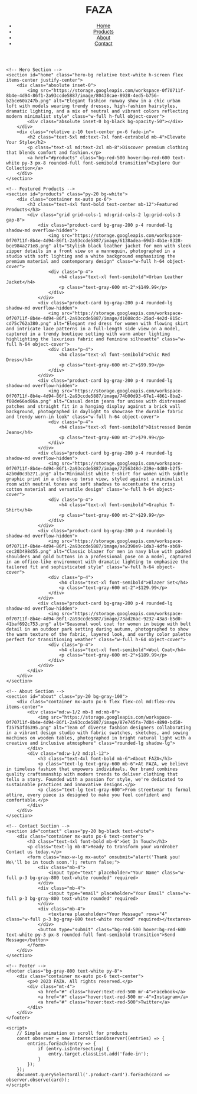 <!DOCTYPE html>
<html lang="en">
<head>
    <meta charset="UTF-8">
    <meta name="viewport" content="width=device-width, initial-scale=1.0">
    <title>WWW.FAZA.COM</title>
</head>
<body>
    <!DOCTYPE html>
<html lang="en">
<head>
    <meta charset="UTF-8">
    <meta name="viewport" content="width=device-width, initial-scale=1.0">
    <title>FAZA - Premium Clothing Brand</title>
    <script src="https://cdn.tailwindcss.com"></script>
    <style>
        body {
            font-family: 'Arial', sans-serif;
            scroll-behavior: smooth;
        }
        .hero-bg {
            background: linear-gradient(135deg, #1f2937 0%, #374151 100%);
        }
        .product-card:hover {
            transform: translateY(-5px);
            transition: transform 0.3s ease;
        }
        .fade-in {
            opacity: 0;
            animation: fadeInUp 1s ease forwards;
        }
        @keyframes fadeInUp {
            to {
                opacity: 1;
                transform: translateY(0);
            }
        }
    </style>
</head>
<body class="bg-gray-100 text-gray-800">
    <!-- Header -->
    <header class="bg-black text-white shadow-lg">
        <div class="container mx-auto flex justify-between items-center py-4 px-6">
            <h1 class="text-3xl font-bold">FAZA</h1>
            <nav>
                <ul class="flex space-x-6">
                    <li><a href="#home" class="hover:text-red-500 transition">Home</a></li>
                    <li><a href="#products" class="hover:text-red-500 transition">Products</a></li>
                    <li><a href="#about" class="hover:text-red-500 transition">About</a></li>
                    <li><a href="#contact" class="hover:text-red-500 transition">Contact</a></li>
                </ul>
            </nav>
        </div>
    </header>

    <!-- Hero Section -->
    <section id="home" class="hero-bg relative text-white h-screen flex items-center justify-center">
        <div class="absolute inset-0">
            <img src="https://storage.googleapis.com/workspace-0f70711f-8b4e-4d94-86f1-2a93ccde5887/image/80438cae-8928-4ed5-b756-b2bce60a247b.png" alt="Elegant fashion runway show in a chic urban loft with models wearing trendy dresses, high-fashion hairstyles, dramatic lighting, and a mix of neutral and vibrant colors reflecting modern minimalist style" class="w-full h-full object-cover">
            <div class="absolute inset-0 bg-black bg-opacity-50"></div>
        </div>
        <div class="relative z-10 text-center px-6 fade-in">
            <h2 class="text-5xl md:text-7xl font-extrabold mb-4">Elevate Your Style</h2>
            <p class="text-xl md:text-2xl mb-8">Discover premium clothing that blends comfort and fashion.</p>
            <a href="#products" class="bg-red-500 hover:bg-red-600 text-white py-3 px-8 rounded-full font-semibold transition">Explore Our Collection</a>
        </div>
    </section>

    <!-- Featured Products -->
    <section id="products" class="py-20 bg-white">
        <div class="container mx-auto px-6">
            <h3 class="text-4xl font-bold text-center mb-12">Featured Products</h3>
            <div class="grid grid-cols-1 md:grid-cols-2 lg:grid-cols-3 gap-8">
                <div class="product-card bg-gray-200 p-4 rounded-lg shadow-md overflow-hidden">
                    <img src="https://storage.googleapis.com/workspace-0f70711f-8b4e-4d94-86f1-2a93ccde5887/image/6138adea-69d3-4b1e-8328-bce984a271e8.png" alt="Stylish black leather jacket for men with sleek zipper details in a front view on a mannequin, photographed in a studio with soft lighting and a white background emphasizing the premium material and contemporary design" class="w-full h-64 object-cover">
                    <div class="p-4">
                        <h4 class="text-xl font-semibold">Urban Leather Jacket</h4>
                        <p class="text-gray-600 mt-2">$149.99</p>
                    </div>
                </div>
                <div class="product-card bg-gray-200 p-4 rounded-lg shadow-md overflow-hidden">
                    <img src="https://storage.googleapis.com/workspace-0f70711f-8b4e-4d94-86f1-2a93ccde5887/image/d1608cdc-25ad-4e2d-815c-cd75c762a380.png" alt="Elegant red dress for women with flowing skirt and intricate lace patterns in a full-length side view on a model, captured in a trendy boutique setting with warm amber lighting highlighting the luxurious fabric and feminine silhouette" class="w-full h-64 object-cover">
                    <div class="p-4">
                        <h4 class="text-xl font-semibold">Chic Red Dress</h4>
                        <p class="text-gray-600 mt-2">$99.99</p>
                    </div>
                </div>
                <div class="product-card bg-gray-200 p-4 rounded-lg shadow-md overflow-hidden">
                    <img src="https://storage.googleapis.com/workspace-0f70711f-8b4e-4d94-86f1-2a93ccde5887/image/74b00d93-67e1-4861-8ba2-f08de66ad86a.png" alt="Casual denim jeans for unisex with distressed patches and straight fit in a hanging display against a brick wall background, photographed in daylight to showcase the durable fabric and trendy worn-in look" class="w-full h-64 object-cover">
                    <div class="p-4">
                        <h4 class="text-xl font-semibold">Distressed Denim Jeans</h4>
                        <p class="text-gray-600 mt-2">$79.99</p>
                    </div>
                </div>
                <div class="product-card bg-gray-200 p-4 rounded-lg shadow-md overflow-hidden">
                    <img src="https://storage.googleapis.com/workspace-0f70711f-8b4e-4d94-86f1-2a93ccde5887/image/7256348d-239e-4d80-b2f5-42b0d0c3b271.png" alt="Minimalist white t-shirt for women with subtle graphic print in a close-up torso view, styled against a minimalist room with neutral tones and soft shadows to accentuate the crisp cotton material and versatile design" class="w-full h-64 object-cover">
                    <div class="p-4">
                        <h4 class="text-xl font-semibold">Graphic T-Shirt</h4>
                        <p class="text-gray-600 mt-2">$29.99</p>
                    </div>
                </div>
                <div class="product-card bg-gray-200 p-4 rounded-lg shadow-md overflow-hidden">
                    <img src="https://storage.googleapis.com/workspace-0f70711f-8b4e-4d94-86f1-2a93ccde5887/image/ae2390e9-1da3-4dfe-ab69-cec203498d55.png" alt="Classic blazer for men in navy blue with padded shoulders and gold buttons in a professional pose on a model, captured in an office-like environment with dramatic lighting to emphasize the tailored fit and sophisticated style" class="w-full h-64 object-cover">
                    <div class="p-4">
                        <h4 class="text-xl font-semibold">Blazer Set</h4>
                        <p class="text-gray-600 mt-2">$129.99</p>
                    </div>
                </div>
                <div class="product-card bg-gray-200 p-4 rounded-lg shadow-md overflow-hidden">
                    <img src="https://storage.googleapis.com/workspace-0f70711f-8b4e-4d94-86f1-2a93ccde5887/image/73ad26ac-9232-43a3-b5d0-41baf692c753.png" alt="Seasonal wool coat for women in beige with belt detail in an outdoor park setting during autumn, photographed to show the warm texture of the fabric, layered look, and earthy color palette perfect for transitioning weather" class="w-full h-64 object-cover">
                    <div class="p-4">
                        <h4 class="text-xl font-semibold">Wool Coat</h4>
                        <p class="text-gray-600 mt-2">$189.99</p>
                    </div>
                </div>
            </div>
        </div>
    </section>

    <!-- About Section -->
    <section id="about" class="py-20 bg-gray-100">
        <div class="container mx-auto px-6 flex flex-col md:flex-row items-center">
            <div class="md:w-1/2 mb-8 md:mb-0">
                <img src="https://storage.googleapis.com/workspace-0f70711f-8b4e-4d94-86f1-2a93ccde5887/image/87e745fa-7d04-4890-bd50-f35753fd6395.png" alt="Team of diverse fashion designers collaborating in a vibrant design studio with fabric swatches, sketches, and sewing machines on wooden tables, photographed in bright natural light with a creative and inclusive atmosphere" class="rounded-lg shadow-lg">
            </div>
            <div class="md:w-1/2 md:pl-12">
                <h3 class="text-4xl font-bold mb-6">About FAZA</h3>
                <p class="text-lg text-gray-600 mb-6">At FAZA, we believe in timeless fashion that empowers individuals. Our brand combines quality craftsmanship with modern trends to deliver clothing that tells a story. Founded with a passion for style, we're dedicated to sustainable practices and innovative designs.</p>
                <p class="text-lg text-gray-600">From streetwear to formal attire, every piece is designed to make you feel confident and comfortable.</p>
            </div>
        </div>
    </section>

    <!-- Contact Section -->
    <section id="contact" class="py-20 bg-black text-white">
        <div class="container mx-auto px-6 text-center">
            <h3 class="text-4xl font-bold mb-6">Get In Touch</h3>
            <p class="text-lg mb-8">Ready to transform your wardrobe? Contact us today.</p>
            <form class="max-w-lg mx-auto" onsubmit="alert('Thank you! We\'ll be in touch soon.'); return false;">
                <div class="mb-4">
                    <input type="text" placeholder="Your Name" class="w-full p-3 bg-gray-800 text-white rounded" required>
                </div>
                <div class="mb-4">
                    <input type="email" placeholder="Your Email" class="w-full p-3 bg-gray-800 text-white rounded" required>
                </div>
                <div class="mb-4">
                    <textarea placeholder="Your Message" rows="4" class="w-full p-3 bg-gray-800 text-white rounded" required></textarea>
                </div>
                <button type="submit" class="bg-red-500 hover:bg-red-600 text-white py-3 px-8 rounded-full font-semibold transition">Send Message</button>
            </form>
        </div>
    </section>

    <!-- Footer -->
    <footer class="bg-gray-800 text-white py-8">
        <div class="container mx-auto px-6 text-center">
            <p>© 2023 FAZA. All rights reserved.</p>
            <div class="mt-4">
                <a href="#" class="hover:text-red-500 mr-4">Facebook</a>
                <a href="#" class="hover:text-red-500 mr-4">Instagram</a>
                <a href="#" class="hover:text-red-500">Twitter</a>
            </div>
        </div>
    </footer>

    <script>
        // Simple animation on scroll for products
        const observer = new IntersectionObserver((entries) => {
            entries.forEach(entry => {
                if (entry.isIntersecting) {
                    entry.target.classList.add('fade-in');
                }
            });
        });
        document.querySelectorAll('.product-card').forEach(card => observer.observe(card));
    </script>
</body>
</html>
</content>
</create_file>
</body>
</html>
